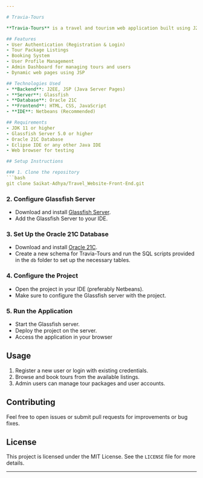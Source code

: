 ```yaml
---

# Travia-Tours

**Travia-Tours** is a travel and tourism web application built using J2EE with Glassfish server and JSP for server-side processing. Oracle 21C is used as the database to store tour-related information and manage user data.

## Features
- User Authentication (Registration & Login)
- Tour Package Listings
- Booking System
- User Profile Management
- Admin Dashboard for managing tours and users
- Dynamic web pages using JSP

## Technologies Used
- **Backend**: J2EE, JSP (Java Server Pages)
- **Server**: Glassfish
- **Database**: Oracle 21C
- **Frontend**: HTML, CSS, JavaScript
- **IDE**: Netbeans (Recommended)

## Requirements
- JDK 11 or higher
- Glassfish Server 5.0 or higher
- Oracle 21C Database
- Eclipse IDE or any other Java IDE
- Web browser for testing

## Setup Instructions

### 1. Clone the repository
```bash
git clone Saikat-Adhya/Travel_Website-Front-End.git
```

### 2. Configure Glassfish Server
- Download and install [Glassfish Server](https://javaee.github.io/glassfish/download).
- Add the Glassfish Server to your IDE.

### 3. Set Up the Oracle 21C Database
- Download and install [Oracle 21C](https://www.oracle.com/database/technologies/oracle-database-software-downloads.html).
- Create a new schema for Travia-Tours and run the SQL scripts provided in the `db` folder to set up the necessary tables.

### 4. Configure the Project
- Open the project in your IDE (preferably Netbeans).
- Make sure to configure the Glassfish server with the project.

### 5. Run the Application
- Start the Glassfish server.
- Deploy the project on the server.
- Access the application in your browser

## Usage
1. Register a new user or login with existing credentials.
2. Browse and book tours from the available listings.
3. Admin users can manage tour packages and user accounts.

## Contributing
Feel free to open issues or submit pull requests for improvements or bug fixes.

## License
This project is licensed under the MIT License. See the `LICENSE` file for more details.

---
```

